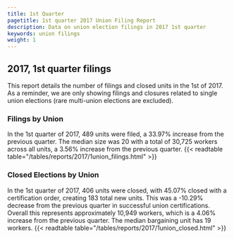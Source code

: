 ```yaml
---
title: 1st Quarter 
pagetitle: 1st quarter 2017 Union Filing Report
description: Data on union election filings in 2017 1st quarter 
keywords: union filings
weight: 1
---
```


## 2017, 1st quarter filings

This report details the number of filings and closed units in the 1st of 2017. As a reminder, we are only showing filings and closures related to single union elections (rare multi-union elections are excluded).

### Filings by Union
In the 1st quarter of 2017, 489 units were filed, a 33.97% increase from the previous quarter. The median size was 20 with a total of 30,725 workers across all units, a 3.56% increase from the previous quarter.
{{< readtable table="/tables/reports/2017/1union_filings.html" >}}

### Closed Elections by Union
In the 1st quarter of 2017, 406 units were closed, with 45.07% closed with a certification order, creating 183 total new units. This was a -10.29% decrease from the previous quarter in successful union certifications. Overall this represents approximately 10,949 workers, which is a 4.06% increase from the previous quarter. The median bargaining unit has 19 workers.
{{< readtable table="/tables/reports/2017/1union_closed.html" >}}
